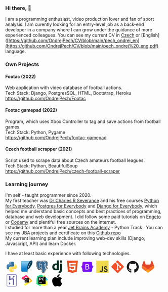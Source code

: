 ### Hi there, 👋

I am a programming enthusiast, video production lover and fan of sport analysis. I am curently looking for an entry-level job as a back-end developer in a company where I can grow under the guidance of more experienced colleagues. You can see my current CV in [Czech](https://github.com/OndrejPech/CV/blob/main/pech_ondrej_cz.pdf) or [English]([https://github.com/OndrejPech/CV/blob/main/pech_ondrej_en](https://github.com/OndrejPech/CV/blob/main/pech_ondrej%20_eng.pdf) language.


### Own Projects
#### Footac (2022)
Web application with video database of football actions.<br>
Tech Stack: Django, PostgresSQL, HTML, Bootstrap, Heroku<br>
https://github.com/OndrejPech/Footac

#### Footac gamepad (2022)
Program, which uses Xbox Controller to tag and save actions from football games.<br>
Tech Stack: Python, Pygame<br>
https://github.com/OndrejPech/footac-gamepad

#### Czech football scrapper (2021)
Script used to scrape data about Czech amateurs football leagues.<br>
Tech Stack: Python, BeautifulSoup<br>
https://github.com/OndrejPech/czech-football-scraper

### Learning journey
I'm self - taught programmer since 2020. <br>
My first teacher was [Dr Charles R Severance](https://www.dr-chuck.com) and his free courses [Python for Everybody](https://www.py4e.com), [Postgres for Everybody](https://www.pg4e.com) and [Django for Everybody](https://www.dj4e.com), which helped me understand basic concepts and best practices of programming, database and web development. 
I did follow some paid tutorials on [Engeto](https://engeto.cz) or [Codemy](https://codemy.com) and plentiful free sources on the internet. <br>
I studied for more than a year [Jet Brains Academy](https://www.jetbrains.com/academy/) - Python Track . You can see my JBA projects and certificate on this [Github repo](https://github.com/OndrejPech/Jet-Brains-Academy---Python) <br>
My current learning plan include improving web-dev skills (Django, Javascript, API) and learn Docker. 




I have at least basic experience with following technologies.
<div>
  <img src="https://github.com/devicons/devicon/blob/master/icons/python/python-original.svg" title="Python" alt="Python" width="40" height="40"/>&nbsp;
  <img src="https://github.com/devicons/devicon/blob/master/icons/sqlite/sqlite-original.svg" title="SQLite" alt="SQLite" width="40" height="40"/>&nbsp;
  <img src="https://github.com/devicons/devicon/blob/master/icons/postgresql/postgresql-original.svg" title="Postgresql" alt="postgresql" width="40" height="40"/>&nbsp;
  <img src="https://github.com/devicons/devicon/blob/master/icons/django/django-plain.svg" title="Django" alt="Django" width="40" height="40"/>&nbsp;
  <img src="https://github.com/devicons/devicon/blob/master/icons/html5/html5-original.svg" title="HTML5" alt="HTML" width="40" height="40"/>&nbsp;
  <img src="https://github.com/devicons/devicon/blob/master/icons/bootstrap/bootstrap-original.svg" title="Bootstrap" alt="Bootstrap" width="40" height="40"/>&nbsp;
  <img src="https://github.com/devicons/devicon/blob/master/icons/javascript/javascript-original.svg" title="JavaScript" alt="JavaScript" width="40" height="40"/>&nbsp;
  <img src="https://github.com/devicons/devicon/blob/master/icons/git/git-original.svg" title="Git" alt="Git" width="40" height="40"/>&nbsp;
   <img src="https://github.com/devicons/devicon/blob/master/icons/github/github-original.svg" title="Github" alt="Github" width="40" height="40"/>&nbsp;
   <img src="https://github.com/devicons/devicon/blob/master/icons/gitlab/gitlab-original.svg" title="Gitlab" alt="Gitlab" width="40" height="40"/>&nbsp;
   <img src="https://github.com/devicons/devicon/blob/master/icons/heroku/heroku-original.svg" title="Heroku" alt="Heroku" width="40" height="40"/>&nbsp;
   <img src="https://github.com/devicons/devicon/blob/master/icons/jetbrains/jetbrains-original.svg" title="JetBrains" alt="JetBrains" width="40" height="40"/>&nbsp;
   <img src="https://github.com/devicons/devicon/blob/master/icons/pycharm/pycharm-original.svg" title="PyCharm" alt="Pycharm" width="40" height="40"/>&nbsp;
   <img src="https://github.com/devicons/devicon/blob/master/icons/apple/apple-original.svg" title="Apple" alt="Apple" width="40" height="40"/>&nbsp;
</div>
